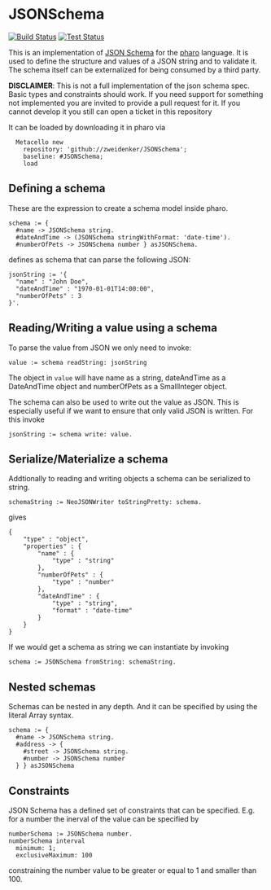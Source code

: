 # JSONSchema

[![Build Status](https://travis-ci.org/zweidenker/JSONSchema.svg?branch=master)](https://travis-ci.org/zweidenker/JSONSchema)
[![Test Status](https://api.bob-bench.org/v1/badgeByUrl?branch=master&hosting=github&ci=travis-ci&repo=zweidenker%2FJSONSchema&subNumber=1)](https://bob-bench.org/r/gh/zweidenker/JSONSchema)

This is an implementation of [JSON Schema](https://json-schema.org/) for the [pharo](http://pharo.org) language. It is used to define the structure and values of a JSON string and to validate it. The schema itself can be externalized for being consumed by a third party.

**DISCLAIMER**: This is not a full implementation of the json schema spec. Basic types and constraints should work. If you need support for something not implemented you are invited to provide a pull request for it. If you cannot develop it you still can open a ticket in this repository

It can be loaded by downloading it in pharo via

```
  Metacello new
    repository: 'github://zweidenker/JSONSchema';
    baseline: #JSONSchema;
    load
```
## Defining a schema

These are the expression to create a schema model inside pharo.

```
schema := {
  #name -> JSONSchema string.
  #dateAndTime -> (JSONSchema stringWithFormat: 'date-time').
  #numberOfPets -> JSONSchema number } asJSONSchema.

```

defines as schema that can parse the following JSON:

```
jsonString := '{
  "name" : "John Doe",
  "dateAndTime" : "1970-01-01T14:00:00",
  "numberOfPets" : 3
}'.
```

## Reading/Writing a value using a schema

To parse the value from JSON we only need to invoke:

```
value := schema readString: jsonString
```

The object in ```value``` will have name as a string, dateAndTime as a DateAndTime object and numberOfPets as a SmallInteger object.

The schema can also be used to write out the value as JSON. This is especially useful if we want to ensure that only valid JSON is written. For this invoke

```
jsonString := schema write: value.
```

## Serialize/Materialize a schema

Addtionally to reading and writing objects a schema can be serialized to string.

```
schemaString := NeoJSONWriter toStringPretty: schema.
```

gives

```
{
	"type" : "object",
	"properties" : {
		"name" : {
			"type" : "string"
		},
		"numberOfPets" : {
			"type" : "number"
		},
		"dateAndTime" : {
			"type" : "string",
			"format" : "date-time"
		}
	}
}
```


If we would get a schema as string we can instantiate by invoking

```
schema := JSONSchema fromString: schemaString.
```

## Nested schemas

Schemas can be nested in any depth. And it can be specified by using the literal Array syntax.

```
schema := {
  #name -> JSONSchema string.
  #address -> {
    #street -> JSONSchema string.
    #number -> JSONSchema number
  } } asJSONSchema
```

## Constraints

JSON Schema has a defined set of constraints that can be specified. E.g. for a number the inerval of the value can be specified by

```
numberSchema := JSONSchema number.
numberSchema interval
  minimum: 1;
  exclusiveMaximum: 100
```
constraining the number value to be greater or equal to 1 and smaller than 100.
